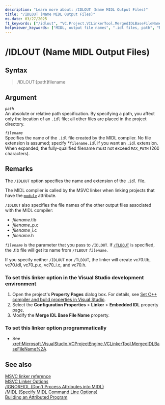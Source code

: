 ```yaml
---
description: "Learn more about: /IDLOUT (Name MIDL Output Files)"
title: "/IDLOUT (Name MIDL Output Files)"
ms.date: 03/27/2025
f1_keywords: ["/idlout", "VC.Project.VCLinkerTool.MergedIDLBaseFileName"]
helpviewer_keywords: ["MIDL, output file names", ".idl files, path", "MIDL", "/IDLOUT linker option", "IDL files, path", "-IDLOUT linker option", "IDLOUT linker option"]
---
```

# /IDLOUT (Name MIDL Output Files)

## Syntax

> /IDLOUT:[path\]filename

## Argument

*`path`*\
An absolute or relative path specification. By specifying a path, you affect only the location of an `.idl` file; all other files are placed in the project directory.

*`filename`*\
Specifies the name of the `.idl` file created by the MIDL compiler. No file extension is assumed; specify *`filename.idl` if you want an `.idl` extension. When expanded, the fully-qualified filename must not exceed `MAX_PATH` (260 characters).

## Remarks

The `/IDLOUT` option specifies the name and extension of the `.idl `file.

The MIDL compiler is called by the MSVC linker when linking projects that have the [`module`](../../windows/attributes/module-cpp.md) attribute.

`/IDLOUT` also specifies the file names of the other output files associated with the MIDL compiler:

- *filename*.tlb
- *filename*_p.c
- *filename*_i.c
- *filename*.h

*`filename`* is the parameter that you pass to `/IDLOUT`. If [`/TLBOUT`](tlbout-name-dot-tlb-file.md) is specified, the .tlb file will get its name from `/TLBOUT` *`filename`*.

If you specify neither `/IDLOUT` nor `/TLBOUT`, the linker will create vc70.tlb, vc70.idl, vc70_p.c, vc70_i.c, and vc70.h.

### To set this linker option in the Visual Studio development environment

1. Open the project's **Property Pages** dialog box. For details, see [Set C++ compiler and build properties in Visual Studio](../working-with-project-properties.md).
1. Select the **Configuration Properties** > **Linker** > **Embedded IDL** property page.
1. Modify the **Merge IDL Base File Name** property.

### To set this linker option programmatically

- See <xref:Microsoft.VisualStudio.VCProjectEngine.VCLinkerTool.MergedIDLBaseFileName%2A>.

## See also

[MSVC linker reference](linking.md)\
[MSVC Linker Options](linker-options.md)\
[/IGNOREIDL (Don't Process Attributes into MIDL)](ignoreidl-don-t-process-attributes-into-midl.md)\
[/MIDL (Specify MIDL Command Line Options)](midl-specify-midl-command-line-options.md)\
[Building an Attributed Program](../../windows/attributes/cpp-attributes-com-net.md)
